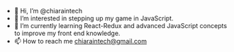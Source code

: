 - 👋 Hi, I’m @chiaraintech
- 👀 I’m interested in stepping up my game in JavaScript.
- 🌱 I’m currently learning React-Redux and advanced JavaScript concepts to improve my front end knowledge.
- 📫 How to reach me chiaraintech@gmail.com

<!---
chiaraintech/chiaraintech is a ✨ special ✨ repository because its `README.md` (this file) appears on your GitHub profile.
You can click the Preview link to take a look at your changes.
--->
